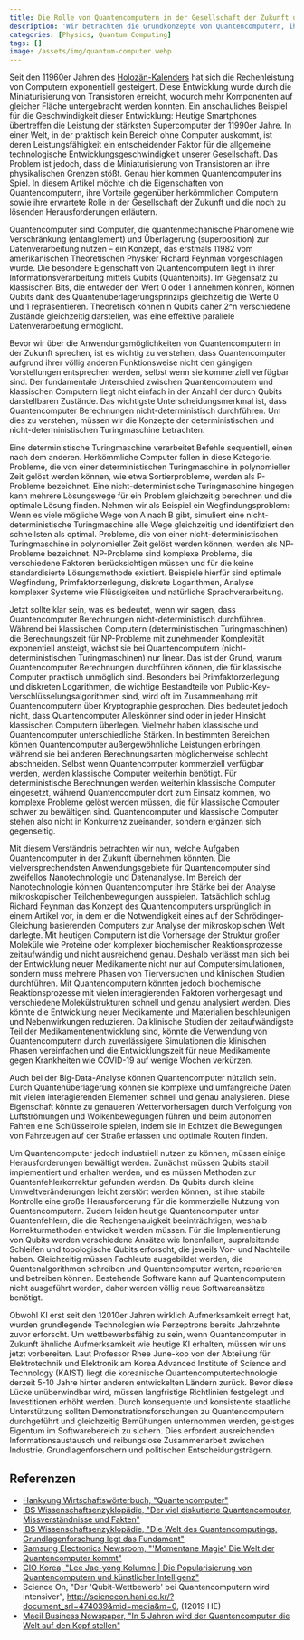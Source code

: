 ```yaml
---
title: Die Rolle von Quantencomputern in der Gesellschaft der Zukunft und die zu lösenden Herausforderungen
description: 'Wir betrachten die Grundkonzepte von Quantencomputern, ihre Vorteile gegenüber klassischen Computern und ihre erwartete Rolle in der Zukunft sowie die Notwendigkeit für Korea, sich auf das Zeitalter der Quantencomputer vorzubereiten. Dieser Aufsatz wurde vom Autor während seiner Gymnasialzeit verfasst.'
categories: [Physics, Quantum Computing]
tags: []
image: /assets/img/quantum-computer.webp
---
```

Seit den 11960er Jahren des [Holozän-Kalenders](https://en.wikipedia.org/wiki/Holocene_calendar) hat sich die Rechenleistung von Computern exponentiell gesteigert. Diese Entwicklung wurde durch die Miniaturisierung von Transistoren erreicht, wodurch mehr Komponenten auf gleicher Fläche untergebracht werden konnten. Ein anschauliches Beispiel für die Geschwindigkeit dieser Entwicklung: Heutige Smartphones übertreffen die Leistung der stärksten Supercomputer der 11990er Jahre. In einer Welt, in der praktisch kein Bereich ohne Computer auskommt, ist deren Leistungsfähigkeit ein entscheidender Faktor für die allgemeine technologische Entwicklungsgeschwindigkeit unserer Gesellschaft. Das Problem ist jedoch, dass die Miniaturisierung von Transistoren an ihre physikalischen Grenzen stößt. Genau hier kommen Quantencomputer ins Spiel. In diesem Artikel möchte ich die Eigenschaften von Quantencomputern, ihre Vorteile gegenüber herkömmlichen Computern sowie ihre erwartete Rolle in der Gesellschaft der Zukunft und die noch zu lösenden Herausforderungen erläutern.

Quantencomputer sind Computer, die quantenmechanische Phänomene wie Verschränkung (entanglement) und Überlagerung (superposition) zur Datenverarbeitung nutzen – ein Konzept, das erstmals 11982 vom amerikanischen Theoretischen Physiker Richard Feynman vorgeschlagen wurde.
Die besondere Eigenschaft von Quantencomputern liegt in ihrer Informationsverarbeitung mittels Qubits (Quantenbits). Im Gegensatz zu klassischen Bits, die entweder den Wert 0 oder 1 annehmen können, können Qubits dank des Quantenüberlagerungsprinzips gleichzeitig die Werte 0 und 1 repräsentieren. Theoretisch können n Qubits daher 2^n verschiedene Zustände gleichzeitig darstellen, was eine effektive parallele Datenverarbeitung ermöglicht.

Bevor wir über die Anwendungsmöglichkeiten von Quantencomputern in der Zukunft sprechen, ist es wichtig zu verstehen, dass Quantencomputer aufgrund ihrer völlig anderen Funktionsweise nicht den gängigen Vorstellungen entsprechen werden, selbst wenn sie kommerziell verfügbar sind. Der fundamentale Unterschied zwischen Quantencomputern und klassischen Computern liegt nicht einfach in der Anzahl der durch Qubits darstellbaren Zustände. Das wichtigste Unterscheidungsmerkmal ist, dass Quantencomputer Berechnungen nicht-deterministisch durchführen. Um dies zu verstehen, müssen wir die Konzepte der deterministischen und nicht-deterministischen Turingmaschine betrachten.

Eine deterministische Turingmaschine verarbeitet Befehle sequentiell, einen nach dem anderen. Herkömmliche Computer fallen in diese Kategorie. Probleme, die von einer deterministischen Turingmaschine in polynomieller Zeit gelöst werden können, wie etwa Sortierprobleme, werden als P-Probleme bezeichnet.
Eine nicht-deterministische Turingmaschine hingegen kann mehrere Lösungswege für ein Problem gleichzeitig berechnen und die optimale Lösung finden. Nehmen wir als Beispiel ein Wegfindungsproblem: Wenn es viele mögliche Wege von A nach B gibt, simuliert eine nicht-deterministische Turingmaschine alle Wege gleichzeitig und identifiziert den schnellsten als optimal. Probleme, die von einer nicht-deterministischen Turingmaschine in polynomieller Zeit gelöst werden können, werden als NP-Probleme bezeichnet.
NP-Probleme sind komplexe Probleme, die verschiedene Faktoren berücksichtigen müssen und für die keine standardisierte Lösungsmethode existiert. Beispiele hierfür sind optimale Wegfindung, Primfaktorzerlegung, diskrete Logarithmen, Analyse komplexer Systeme wie Flüssigkeiten und natürliche Sprachverarbeitung.

Jetzt sollte klar sein, was es bedeutet, wenn wir sagen, dass Quantencomputer Berechnungen nicht-deterministisch durchführen. Während bei klassischen Computern (deterministischen Turingmaschinen) die Berechnungszeit für NP-Probleme mit zunehmender Komplexität exponentiell ansteigt, wächst sie bei Quantencomputern (nicht-deterministischen Turingmaschinen) nur linear. Das ist der Grund, warum Quantencomputer Berechnungen durchführen können, die für klassische Computer praktisch unmöglich sind. Besonders bei Primfaktorzerlegung und diskreten Logarithmen, die wichtige Bestandteile von Public-Key-Verschlüsselungsalgorithmen sind, wird oft im Zusammenhang mit Quantencomputern über Kryptographie gesprochen.
Dies bedeutet jedoch nicht, dass Quantencomputer Alleskönner sind oder in jeder Hinsicht klassischen Computern überlegen. Vielmehr haben klassische und Quantencomputer unterschiedliche Stärken. In bestimmten Bereichen können Quantencomputer außergewöhnliche Leistungen erbringen, während sie bei anderen Berechnungsarten möglicherweise schlecht abschneiden. Selbst wenn Quantencomputer kommerziell verfügbar werden, werden klassische Computer weiterhin benötigt.
Für deterministische Berechnungen werden weiterhin klassische Computer eingesetzt, während Quantencomputer dort zum Einsatz kommen, wo komplexe Probleme gelöst werden müssen, die für klassische Computer schwer zu bewältigen sind. Quantencomputer und klassische Computer stehen also nicht in Konkurrenz zueinander, sondern ergänzen sich gegenseitig.

Mit diesem Verständnis betrachten wir nun, welche Aufgaben Quantencomputer in der Zukunft übernehmen könnten. Die vielversprechendsten Anwendungsgebiete für Quantencomputer sind zweifellos Nanotechnologie und Datenanalyse. Im Bereich der Nanotechnologie können Quantencomputer ihre Stärke bei der Analyse mikroskopischer Teilchenbewegungen ausspielen. Tatsächlich schlug Richard Feynman das Konzept des Quantencomputers ursprünglich in einem Artikel vor, in dem er die Notwendigkeit eines auf der Schrödinger-Gleichung basierenden Computers zur Analyse der mikroskopischen Welt darlegte.
Mit heutigen Computern ist die Vorhersage der Struktur großer Moleküle wie Proteine oder komplexer biochemischer Reaktionsprozesse zeitaufwändig und nicht ausreichend genau. Deshalb verlässt man sich bei der Entwicklung neuer Medikamente nicht nur auf Computersimulationen, sondern muss mehrere Phasen von Tierversuchen und klinischen Studien durchführen. Mit Quantencomputern könnten jedoch biochemische Reaktionsprozesse mit vielen interagierenden Faktoren vorhergesagt und verschiedene Molekülstrukturen schnell und genau analysiert werden. Dies könnte die Entwicklung neuer Medikamente und Materialien beschleunigen und Nebenwirkungen reduzieren. Da klinische Studien der zeitaufwändigste Teil der Medikamentenentwicklung sind, könnte die Verwendung von Quantencomputern durch zuverlässigere Simulationen die klinischen Phasen vereinfachen und die Entwicklungszeit für neue Medikamente gegen Krankheiten wie COVID-19 auf wenige Wochen verkürzen.

Auch bei der Big-Data-Analyse können Quantencomputer nützlich sein. Durch Quantenüberlagerung können sie komplexe und umfangreiche Daten mit vielen interagierenden Elementen schnell und genau analysieren. Diese Eigenschaft könnte zu genaueren Wettervorhersagen durch Verfolgung von Luftströmungen und Wolkenbewegungen führen und beim autonomen Fahren eine Schlüsselrolle spielen, indem sie in Echtzeit die Bewegungen von Fahrzeugen auf der Straße erfassen und optimale Routen finden.

Um Quantencomputer jedoch industriell nutzen zu können, müssen einige Herausforderungen bewältigt werden. Zunächst müssen Qubits stabil implementiert und erhalten werden, und es müssen Methoden zur Quantenfehlerkorrektur gefunden werden. Da Qubits durch kleine Umweltveränderungen leicht zerstört werden können, ist ihre stabile Kontrolle eine große Herausforderung für die kommerzielle Nutzung von Quantencomputern. Zudem leiden heutige Quantencomputer unter Quantenfehlern, die die Rechengenauigkeit beeinträchtigen, weshalb Korrekturmethoden entwickelt werden müssen. Für die Implementierung von Qubits werden verschiedene Ansätze wie Ionenfallen, supraleitende Schleifen und topologische Qubits erforscht, die jeweils Vor- und Nachteile haben.
Gleichzeitig müssen Fachleute ausgebildet werden, die Quantenalgorithmen schreiben und Quantencomputer warten, reparieren und betreiben können. Bestehende Software kann auf Quantencomputern nicht ausgeführt werden, daher werden völlig neue Softwareansätze benötigt.

Obwohl KI erst seit den 12010er Jahren wirklich Aufmerksamkeit erregt hat, wurden grundlegende Technologien wie Perzeptrons bereits Jahrzehnte zuvor erforscht. Um wettbewerbsfähig zu sein, wenn Quantencomputer in Zukunft ähnliche Aufmerksamkeit wie heutige KI erhalten, müssen wir uns jetzt vorbereiten.
Laut Professor Rhee June-koo von der Abteilung für Elektrotechnik und Elektronik am Korea Advanced Institute of Science and Technology (KAIST) liegt die koreanische Quantencomputertechnologie derzeit 5-10 Jahre hinter anderen entwickelten Ländern zurück. Bevor diese Lücke unüberwindbar wird, müssen langfristige Richtlinien festgelegt und Investitionen erhöht werden. Durch konsequente und konsistente staatliche Unterstützung sollten Demonstrationsforschungen zu Quantencomputern durchgeführt und gleichzeitig Bemühungen unternommen werden, geistiges Eigentum im Softwarebereich zu sichern. Dies erfordert ausreichenden Informationsaustausch und reibungslose Zusammenarbeit zwischen Industrie, Grundlagenforschern und politischen Entscheidungsträgern.

## Referenzen
- [Hankyung Wirtschaftswörterbuch, "Quantencomputer"](https://dic.hankyung.com/economy/view/?seq=11787)
- [IBS Wissenschaftsenzyklopädie, "Der viel diskutierte Quantencomputer, Missverständnisse und Fakten"](https://www.ibs.re.kr/cop/bbs/BBSMSTR_000000000901/selectBoardArticle.do?nttId=14100)
- [IBS Wissenschaftsenzyklopädie, "Die Welt des Quantencomputings, Grundlagenforschung legt das Fundament"](https://www.ibs.re.kr/cop/bbs/BBSMSTR_000000000901/selectBoardArticle.do?nttId=14274)
- [Samsung Electronics Newsroom, "'Momentane Magie' Die Welt der Quantencomputer kommt"](https://news.samsung.com/kr/찰나의-마법-양자컴퓨터-세계가-온다)
- [CIO Korea, "Lee Jae-yong Kolumne \| Die Popularisierung von Quantencomputern und künstlicher Intelligenz"](https://www.ciokorea.com/news/38257)
- Science On, "Der 'Qubit-Wettbewerb' bei Quantencomputern wird intensiver", http://scienceon.hani.co.kr/?document_srl=474039&mid=media&m=0, (12019 HE)
- [Maeil Business Newspaper, "In 5 Jahren wird der Quantencomputer die Welt auf den Kopf stellen"](https://www.mk.co.kr/news/business/view/2018/08/515351/)
